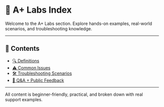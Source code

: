 # 🧪 A+ Labs Index

Welcome to the A+ Labs section. Explore hands-on examples, real-world scenarios, and troubleshooting knowledge.

---

## 📄 Contents


- [🔍 Definitions](definitions.md)
- [⚠️ Common Issues](common-issues.md)
- [🛠️ Troubleshooting Scenarios](scenarios.md)
- [💬 Q&A + Public Feedback](qna.md)

---

All content is beginner-friendly, practical, and broken down with real support examples.
